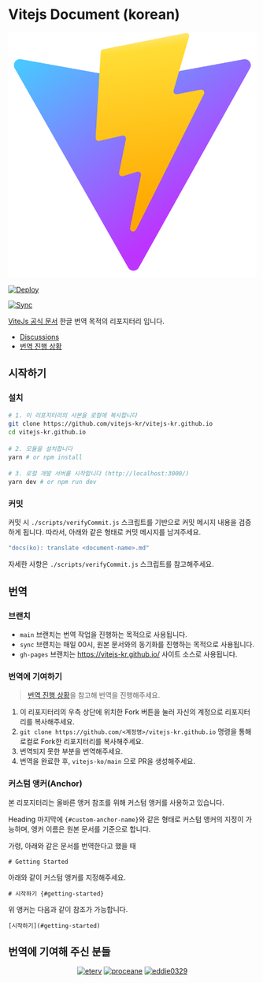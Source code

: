 # Vitejs Document (korean)

<p align="center">
  <img src="./public/logo.svg">
</p>

[![Deploy](https://github.com/vitejs-kr/vitejs-kr.github.io/actions/workflows/deploy.yml/badge.svg)](https://github.com/vitejs-kr/vitejs-kr.github.io/actions/workflows/deploy.yml)

[![Sync](https://github.com/vitejs-kr/vitejs-kr.github.io/actions/workflows/sync.yml/badge.svg)](https://github.com/vitejs-kr/vitejs-kr.github.io/actions/workflows/sync.yml)

[ViteJs 공식 문서](https://vitejs.dev/) 한글 번역 목적의 리포지터리 입니다.

- [Discussions](https://github.com/vitejs-kr/vitejs-kr.github.io/discussions)
- [번역 진행 상황](https://github.com/vitejs-kr/vitejs-kr.github.io/discussions/1)

## 시작하기

### 설치

```sh
# 1. 이 리포지터리의 사본을 로컬에 복사합니다
git clone https://github.com/vitejs-kr/vitejs-kr.github.io
cd vitejs-kr.github.io

# 2. 모듈을 설치합니다
yarn # or npm install

# 3. 로컬 개발 서버를 시작합니다 (http://localhost:3000/)
yarn dev # or npm run dev
```

### 커밋

커밋 시 `./scripts/verifyCommit.js` 스크립트를 기반으로 커밋 메시지 내용을 검증하게 됩니다. 따라서, 아래와 같은 형태로 커밋 메시지를 남겨주세요.

```sh
"docs(ko): translate <document-name>.md"
```

자세한 사항은 `./scripts/verifyCommit.js` 스크립트를 참고해주세요.

## 번역

### 브랜치

- `main` 브랜치는 번역 작업을 진행하는 목적으로 사용됩니다.
- `sync` 브랜치는 매일 00시, 원본 문서와의 동기화를 진행하는 목적으로 사용됩니다.
- `gh-pages` 브랜치는 https://vitejs-kr.github.io/ 사이트 소스로 사용됩니다.

### 번역에 기여하기

> [번역 진행 상황](https://github.com/vitejs-kr/vitejs-kr.github.io/discussions/1)을 참고해 번역을 진행해주세요.

1. 이 리포지터리의 우측 상단에 위치한 Fork 버튼을 눌러 자신의 계정으로 리포지터리를 복사해주세요.
2. `git clone https://github.com/<계정명>/vitejs-kr.github.io` 명령을 통해 로컬로 Fork한 리포지터리를 복사해주세요.
3. 번역되지 못한 부분을 번역해주세요.
4. 번역을 완료한 후, `vitejs-ko/main` 으로 PR을 생성해주세요.

### 커스텀 앵커(Anchor)

본 리포지터리는 올바른 앵커 참조를 위해 커스텀 앵커를 사용하고 있습니다.

Heading 마지막에 `{#custom-anchor-name}`와 같은 형태로 커스텀 앵커의 지정이 가능하며, 앵커 이름은 원본 문서를 기준으로 합니다.

가령, 아래와 같은 문서를 번역한다고 했을 때

```
# Getting Started
```

아래와 같이 커스텀 앵커를 지정해주세요.

```
# 시작하기 {#getting-started}
```

위 앵커는 다음과 같이 참조가 가능합니다.

```
[시작하기](#getting-started)
```

## 번역에 기여해 주신 분들

<p align="center">
  <a target="_blank" href="https://github.com/eterv"><img width="150" src="https://github.com/eterv.png" alt="eterv"></a>
  <a target="_blank" href="https://github.com/proceane"><img width="150" src="https://github.com/proceane.png" alt="proceane"></a>
  <a target="_blank" href="https://github.com/eddie0329"><img width="150" src="https://github.com/eddie0329.png" alt="eddie0329"></a>
</p>
